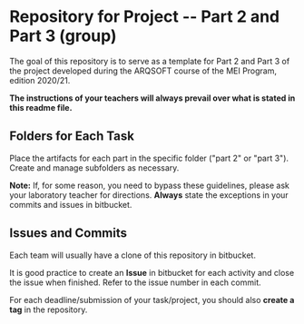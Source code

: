 # Repository for Project -- Part 2 and Part 3 (group)

The goal of this repository is to serve as a template for Part 2 and Part 3 of the project developed during the ARQSOFT course of the MEI Program, edition 2020/21.

**The instructions of your teachers will always prevail over what is stated in this readme file.**

## Folders for Each Task

Place the artifacts for each part in the specific folder ("part 2" or "part 3"). Create and manage subfolders as necessary.

**Note:** If, for some reason, you need to bypass these guidelines, please ask your laboratory teacher for directions.  **Always** state the exceptions in your commits and issues in bitbucket.


## Issues and Commits

Each team will usually have a clone of this repository in bitbucket.

It is good practice to create an **Issue** in bitbucket for each activity and close the issue when finished. Refer to the issue number in each commit.

For each deadline/submission of your task/project, you should also **create a tag** in the repository.
